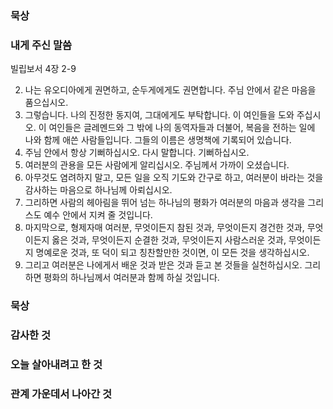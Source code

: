 ### 묵상

### 내게 주신 말씀
빌립보서 4장 2-9

2. 나는 유오디아에게 권면하고, 순두게에게도 권면합니다. 주님 안에서 같은 마음을 품으십시오.
3. 그렇습니다. 나의 진정한 동지여, 그대에게도 부탁합니다. 이 여인들을 도와 주십시오. 이 여인들은 글레멘드와 그 밖에 나의 동역자들과 더불어, 복음을 전하는 일에 나와 함께 애쓴 사람들입니다. 그들의 이름은 생명책에 기록되어 있습니다.
4. 주님 안에서 항상 기뻐하십시오. 다시 말합니다. 기뻐하십시오.
5. 여러분의 관용을 모든 사람에게 알리십시오. 주님께서 가까이 오셨습니다.
6. 아무것도 염려하지 말고, 모든 일을 오직 기도와 간구로 하고, 여러분이 바라는 것을 감사하는 마음으로 하나님께 아뢰십시오.
7. 그리하면 사람의 헤아림을 뛰어 넘는 하나님의 평화가 여러분의 마음과 생각을 그리스도 예수 안에서 지켜 줄 것입니다.
8. 마지막으로, 형제자매 여러분, 무엇이든지 참된 것과, 무엇이든지 경건한 것과, 무엇이든지 옳은 것과, 무엇이든지 순결한 것과, 무엇이든지 사람스러운 것과, 무엇이든지 명예로운 것과, 또 덕이 되고 칭찬할만한 것이면, 이 모든 것을 생각하십시오.
9. 그리고 여러분은 나에게서 배운 것과 받은 것과 듣고 본 것들을 실천하십시오. 그리하면 평화의 하나님께서 여러분과 함께 하실 것입니다.

### 묵상

### 감사한 것


### 오늘 살아내려고 한 것


### 관계 가운데서 나아간 것